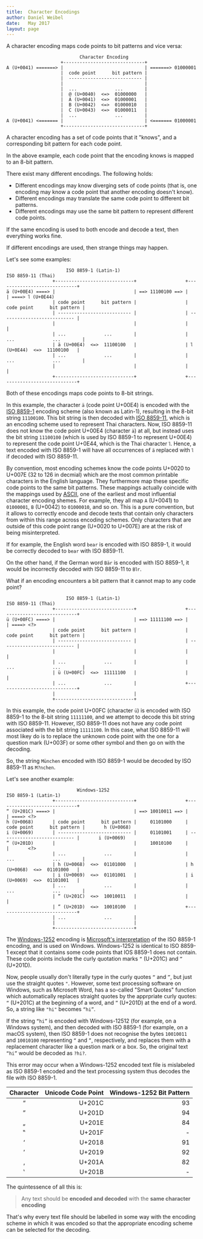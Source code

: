 ```yaml
---
title:  Character Encodings
author: Daniel Weibel
date:   May 2017
layout: page
---
```


A character encoding maps code points to bit patterns and vice versa:

~~~
                           Character Encoding
                    +------------------------------+
A (U+0041) =======> |                              | =======> 01000001
                    |  code point      bit pattern |
                    |  --------------------------- |
                    |                              |
                    |  ...              ...        |
                    |  @ (U+0040)  <=>  01000000   |
                    |  A (U+0041)  <=>  01000001   |
                    |  B (U+0042)  <=>  01000010   |
                    |  C (U+0043)  <=>  01000011   |
                    |  ...              ...        |
A (U+0041) <======= |                              | <======= 01000001
                    +------------------------------+
~~~

A character encoding has a set of code points that it "knows", and a corresponding bit pattern for each code point.

In the above example, each code point that the encoding knows is mapped to an 8-bit pattern.

There exist many different encodings. The following holds:

- Different encodings may know diverging sets of code points (that is, one encoding may know a code point that another encoding doesn't know).
- Different encodings may translate the same code point to different bit patterns.
- Different encodings may use the same bit pattern to represent different code points.

If the same encoding is used to both encode and decode a text, then everything works fine.

If different encodings are used, then strange things may happen.

Let's see some examples:

~~~
                      ISO 8859-1 (Latin-1)                              ISO 8859-11 (Thai)    
                 +-----------------------------+                  +-----------------------------+
ä (U+00E4) ====> |                             | ==> 11100100 ==> |                             | ====> ไ (U+0E44)
                 | code point      bit pattern |                  | code point      bit pattern | 
                 | --------------------------- |                  | --------------------------- |
                 |                             |                  |                             |
                 | ...              ...        |                  | ...              ...        |
                 | ä (U+00E4)  <=>  11100100   |                  | ไ (U+0E44)  <=>  11100100   |
                 | ...              ...        |                  | ...              ...        |
                 |                             |                  |                             |
                 +-----------------------------+                  +-----------------------------+
~~~

Both of these encodings maps code points to 8-bit strings.

In this example, the character `ä` (code point U+00E4) is encoded with the [ISO 8859-1](https://en.wikipedia.org/wiki/ISO/IEC_8859-1) encoding scheme (also known as Latin-1), resulting in the 8-bit string `11100100`. This bit string is then decoded with [ISO 8859-11](https://en.wikipedia.org/wiki/ISO/IEC_8859-11), which is an encoding scheme used to represent Thai characters. Now, ISO 8859-11 does not know the code point U+00E4 (character `ä`) at all, but instead uses the bit string `11100100` (which is used by ISO 8859-1 to represent U+00E4) to represent the code point U+0E44, which is the Thai character `ไ`. Hence, a text encoded with ISO 8859-1 will have all occurrences of `ä` replaced with `ไ` if decoded with ISO 8859-11.

By convention, most encoding schemes know the code points U+0020 to U+007E (32 to 126 in decmial) which are the most common printable characters in the English language. They furthermore map these specific code points to the same bit patterns. These mappings actually coincide with the mappings used by [ASCII](https://en.wikipedia.org/wiki/ASCII), one of the earliest and most influential character encoding shemes. For example, they all map `A` (U+0041) to  `01000001`, `B` (U+0042) to `01000010`, and so on. This is a pure convention, but it allows to correctly encode and decode texts that contain only characters from within this range across encoding schemes. Only characters that are outside of this code point range (U+0020 to U+007E) are at the risk of being misinterpreted.

If for example, the English word `bear` is encoded with ISO 8859-1, it would be correctly decoded to `bear` with ISO 8859-11.

On the other hand, if the German word `Bär` is encoded with ISO 8859-1, it would be incorrectly decoded with ISO 8859-11 to `Bไr`.

What if an encoding encounters a bit pattern that it cannot map to any code point?

~~~
                      ISO 8859-1 (Latin-1)                              ISO 8859-11 (Thai)    
                 +-----------------------------+                  +-----------------------------+
ü (U+00FC) ====> |                             | ==> 11111100 ==> |                             | ====> <?>
                 | code point      bit pattern |                  | code point      bit pattern | 
                 | --------------------------- |                  | --------------------------- |
                 |                             |                  |                             |
                 | ...              ...        |                  | ...              ...        |
                 | ü (U+00FC)  <=>  11111100   |                  |                             |
                 | ...              ...        |                  +-----------------------------+
                 |                             |
                 +-----------------------------+
~~~

In this example, the code point U+00FC (character `ü`) is encoded with ISO 8859-1 to the 8-bit string `11111100`, and we attempt to decode this bit string with ISO 8859-11. However, ISO 8859-11 does not have any code point associated with the bit string `11111100`. In this case, what ISO 8859-11 will most likey do is to replace the unknown code point with the one for a question mark (U+003F) or some other symbol and then go on with the decoding.

So, the string `München` encoded with ISO 8859-1 would be decoded by ISO 8859-11 as `M?nchen`.


Let's see another example:

~~~
                          Windows-1252                                 ISO 8859-1 (Latin-1)     
                 +-----------------------------+                  +-----------------------------+
“ (U+201C) ====> |                             | ==> 10010011 ==> |                             | ====> <?>
h (U+0068)       | code point      bit pattern |     01101000     | code point      bit pattern |       h (U+0068)
i (U+0069)       | --------------------------- |     01101001     | --------------------------- |       i (U+0069)
” (U+201D)       |                             |     10010100     |                             |       <?>
                 | ...              ...        |                  | ...              ...        |
                 | h (U+0068)  <=>  01101000   |                  | h (U+0068)  <=>  01101000   | 
                 | i (U+0069)  <=>  01101001   |                  | i (U+0069)  <=>  01101001   |
                 | ...              ...        |                  | ...              ...        |
                 | “ (U+201C)  <=>  10010011   |                  |                             |
                 | ” (U+201D)  <=>  10010100   |                  +-----------------------------+
                 | ...              ...        |
                 |                             |
                 +-----------------------------+
~~~

The [Windows-1252](https://en.wikipedia.org/wiki/Windows-1252) encoding is [Microsoft's interpretation](https://en.wikipedia.org/wiki/Windows_code_page) of the ISO 8859-1 encoding, and is used on Windows. Windows-1252 is identical to ISO 8859-1 except that it contains some code points that IOS 8859-1 does not contain. These code points include the curly quotation marks `“` (U+201C) and `”` (U+201D).

Now, people usually don't literally type in the curly quotes `“` and `”`, but just use the straight quotes `"`. However, some text processing software on Windows, such as Microsoft Word, has a so-called "Smart Quotes" function which automatically replaces straight quotes by the apprpriate curly quotes: `“` (U+201C) at the beginning of a word, and `”` (U+201D) at the end of a word. So, a string like `"hi"` becomes `“hi”`.

If the string `“hi”` is encoded with Windows-12512 (for example, on a Windows system), and then decoded with ISO 8859-1 (for example, on a macOS system), then ISO 8859-1 does not recognise the bytes `10010011` and `10010100` representing `“` and `”`, respectively, and replaces them with a replacement character like a question mark or a box. So, the original text `“hi”` would be decoded as `?hi?`.

This error may occur when a Windows-1252 encoded text file is mislabeled as ISO 8859-1 encoded and the text processing system thus decodes the file with ISO 8859-1.


| Character|Unicode Code Point | Windows-1252 Bit Pattern  |
|:--------:|------------------:|--------------------------:|
|“         |             U+201C|                         93|
|”         |             U+201D|                         94|
|„         |             U+201E|                         84|
|‟         |             U+201F|                          -|
|‘         |             U+2018|                         91|
|’         |             U+2019|                         92|
|‚         |             U+201A|                         82|
|‛         |             U+201B|                          -|


The quintessence of all this is:

> Any text should be **encoded and decoded** with the **same character encoding**

That's why every text file should be labelled in some way with the encoding scheme in which it was encoded so that the appropriate encoding scheme can be selected for the decoding.
